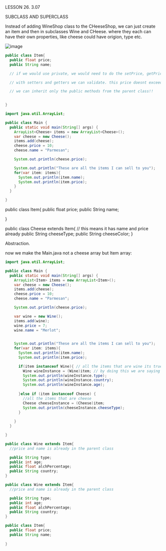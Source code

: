 LESSON 26. 3.07

SUBCLASS AND SUPERCLASS

Instead of adding WineShop class to the CHeeseShop, we can just create an item and then in subclasses Wine and CHeese. where they each can have their own properties, like cheese could have origion, type etc.


![image](https://github.com/elinasasa/wotech/assets/165931766/c6ddac56-1b22-47cd-b462-d7a224bdbf09)

```Java
public class Item{
  public float price;
  public String name;

  // if we would use private, we would need to do the setPrice, getPrice, setName, getName methods

  // with setters and getters we can validate. this price doesnt exceed max price, etc. and we can also authentify the user.

  // we can inherit only the public methods from the parent class!!

  
}
```

```Java
import java.util.ArrayList;

public class Main {
  public static void main(String[] args) {
    ArrayList<Cheese> items = new ArrayList<Cheese>();
    var cheese = new Cheese();
    items.add(cheese);
    cheese.price = 10;
    cheese.name = "Parmesan";

    System.out.println(cheese.price);

    System.out.println("These are all the items I can sell to you");
    for(var item: items){
      System.out.println(item.name);
      System.out.println(item.price);
    }
  }

}
```


public class Item{
  public float price;
  public String name;
  
}



public class Cheese extends Item{ // this means it has name and price already
  public String cheeseType;
  public String cheeseColor;
}

Abstraction. 

now we make the Main.java not a cheese array but Item array:

```Java
import java.util.ArrayList;

public class Main {
  public static void main(String[] args) {
    ArrayList<Item> items = new ArrayList<Item>();
    var cheese = new Cheese();
    items.add(cheese);
    cheese.price = 10;
    cheese.name = "Parmesan";

    System.out.println(cheese.price);

    var wine = new Wine();
    items.add(wine);
    wine.price = 7;
    wine.name = "Merlot";
    

    System.out.println("These are all the items I can sell to you");
    for(var item: items){
      System.out.println(item.name);
      System.out.println(item.price);

      if(item instanceof Wine){ // all the items that are wine its true
        Wine wineInstance = (Wine)item; // by doing this we are saying that this variable is an item, but its a wine type. we are casting it as subclass/wine from the partent class. 
        System.out.println(wineInstance.type);
        System.out.println(wineInstance.country);
        System.out.println(wineInstance.age);
        
      }else if (item instanceof Cheese) {
        //all the items that are cheese
        Cheese cheeseInstance = (Cheese)item;
        System.out.println(cheeseInstance.cheeseType);
      }
      
    }
  }

}
```

```Java
public class Wine extends Item{
  //price and name is already in the parent class

  public String type;
  public int age;
  public float alchPercentage;
  public String country;
}
```

```Java
public class Wine extends Item{
  //price and name is already in the parent class

  public String type;
  public int age;
  public float alchPercentage;
  public String country;
}
```

```Java
public class Item{
  public float price;
  public String name;
  
}
```





